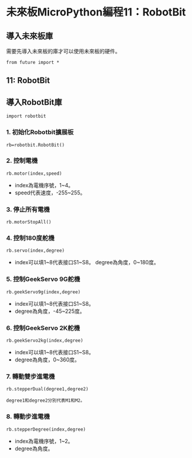 # 未來板MicroPython編程11：RobotBit

## 導入未來板庫

需要先導入未來板的庫才可以使用未來板的硬件。

    from future import *
    
## 11: RobotBit

## 導入RobotBit庫

    import robotbit
    
### 1. 初始化Robotbit擴展板

    rb=robotbit.RobotBit()
    
### 2. 控制電機

    rb.motor(index,speed)
    
- index為電機序號，1~4。
- speed代表速度，-255~255。

### 3. 停止所有電機

    rb.motorStopAll()
    
### 4. 控制180度舵機

    rb.servo(index,degree)
    
- index可以填1~8代表接口S1~S8。
degree為角度，0~180度。

### 5. 控制GeekServo  9G舵機

    rb.geekServo9g(index,degree)
    
- index可以填1~8代表接口S1~S8。
- degree為角度，-45~225度。

### 6. 控制GeekServo  2K舵機

    rb.geekServo2kg(index,degree)
    
- index可以填1~8代表接口S1~S8。
- degree為角度，0~360度。

### 7. 轉動雙步進電機

    rb.stepperDual(degree1,degree2)
    
    degree1和degree2分別代表M1和M2。
    
### 8. 轉動步進電機

    rb.stepperDegree(index,degree)
    
- index為電機序號，1~2。
- degree為角度。